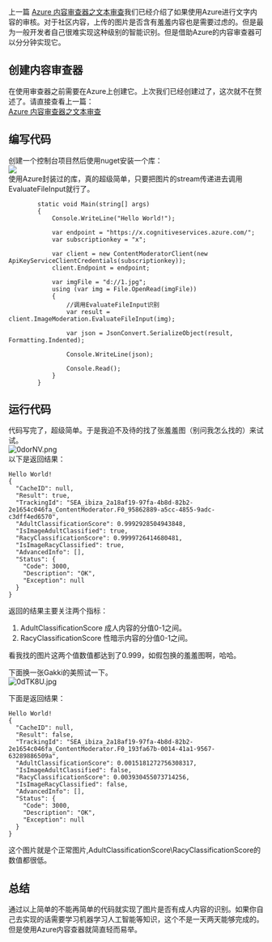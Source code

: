 上一篇 [Azure 内容审查器之文本审查](https://www.cnblogs.com/kklldog/p/13751808.html)我们已经介绍了如果使用Azure进行文字内容的审核。对于社区内容，上传的图片是否含有羞羞内容也是需要过虑的。但是最为一般开发者自己很难实现这种级别的智能识别。但是借助Azure的内容审查器可以分分钟实现它。
## 创建内容审查器
在使用审查器之前需要在Azure上创建它。上次我们已经创建过了，这次就不在赘述了。请直接查看上一篇：   
[Azure 内容审查器之文本审查](https://www.cnblogs.com/kklldog/p/13751808.html)
## 编写代码
创建一个控制台项目然后使用nuget安装一个库：   
![](https://s1.ax1x.com/2020/09/29/0e9aCt.png)   
使用Azure封装过的库，真的超级简单，只要把图片的stream传递进去调用EvaluateFileInput就行了。   
```
        static void Main(string[] args)
        {
            Console.WriteLine("Hello World!");

            var endpoint = "https://x.cognitiveservices.azure.com/";
            var subscriptionkey = "x";

            var client = new ContentModeratorClient(new ApiKeyServiceClientCredentials(subscriptionkey));
            client.Endpoint = endpoint;

            var imgFile = "d://1.jpg";
            using (var img = File.OpenRead(imgFile))
            {
                //调用EvaluateFileInput识别
                var result = client.ImageModeration.EvaluateFileInput(img);

                var json = JsonConvert.SerializeObject(result, Formatting.Indented);

                Console.WriteLine(json);

                Console.Read();
            }
        }
```

## 运行代码
    
代码写完了，超级简单。于是我迫不及待的找了张羞羞图（别问我怎么找的）来试试。   
![0dorNV.png](https://s1.ax1x.com/2020/10/07/0dorNV.png)   
以下是返回结果：
```
Hello World!
{
  "CacheID": null,
  "Result": true,
  "TrackingId": "SEA_ibiza_2a18af19-97fa-4b8d-82b2-2e1654c046fa_ContentModerator.F0_95862889-a5cc-4855-9adc-c3dff4ed6570",
  "AdultClassificationScore": 0.9992928504943848,
  "IsImageAdultClassified": true,
  "RacyClassificationScore": 0.9999726414680481,
  "IsImageRacyClassified": true,
  "AdvancedInfo": [],
  "Status": {
    "Code": 3000,
    "Description": "OK",
    "Exception": null
  }
}
```
返回的结果主要关注两个指标：
1. AdultClassificationScore 成人内容的分值0-1之间。
2. RacyClassificationScore 性暗示内容的分值0-1之间。   
    
看我找的图片这两个值数值都达到了0.999，如假包换的羞羞图啊，哈哈。   
    

下面换一张Gakki的美照试一下。   
![0dTK8U.jpg](https://s1.ax1x.com/2020/10/07/0dTK8U.jpg)   

下面是返回结果：
```
Hello World!
{
  "CacheID": null,
  "Result": false,
  "TrackingId": "SEA_ibiza_2a18af19-97fa-4b8d-82b2-2e1654c046fa_ContentModerator.F0_193fa67b-0014-41a1-9567-63289886509a",
  "AdultClassificationScore": 0.0015181272756308317,
  "IsImageAdultClassified": false,
  "RacyClassificationScore": 0.003930455073714256,
  "IsImageRacyClassified": false,
  "AdvancedInfo": [],
  "Status": {
    "Code": 3000,
    "Description": "OK",
    "Exception": null
  }
}

```
这个图片就是个正常图片,AdultClassificationScore\RacyClassificationScore的数值都很低。
## 总结
通过以上简单的不能再简单的代码就实现了图片是否有成人内容的识别。如果你自己去实现的话需要学习机器学习人工智能等知识，这个不是一天两天能够完成的。但是使用Azure内容查器就简直轻而易举。